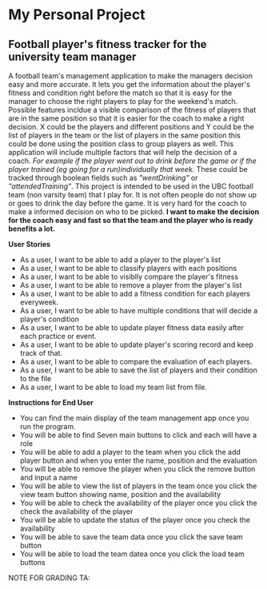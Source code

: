 # My Personal Project

## Football player's fitness tracker for the university team manager

A football team's management application to make the managers decision easy and more accurate. It lets you get the information about the player's fitness and condition right before the match so that it is easy for the manager to choose the right players to play for the weekend's match. Possible features incldue a visible comparison of the fitness of players that are in the same position so that it is easier for the coach to make a right decision. X could be the players and different positions and Y could be the list of players in the team or the list of players in the same position this could be done using the position class to group players as well. This application will include multiple factors that will help the decision of a coach. *For example if the player went out to drink before the game or if the player trained (eg going for a run)individually that week.* These could be tracked through boolean fields such as *"wentDrinking"* or *"attendedTraining"*. This project is intended to be used in the UBC football team (non varsity team) that I play for. It is not often people do not show up or goes to drink the day before the game. It is very hard for the coach to make a informed decision on who to be picked. **I want to make the decision for the coach easy and fast so that the team and the player who is ready benefits a lot.**


**User Stories**
- As a user, I want to be able to add a player to the player's list
- As a user, I want to be able to classify players with each positions
- As a user, I want to be able to visiblly compare the player's fitness
- As a user, I want to be able to remove a player from the player's list
- As a user, I want to be able to add a fitness condition for each players everyweek. 
- As a user, I want to be able to have multiple conditions that will decide a player's condition
- As a user, I want to be able to update player fitness data easily after each practice or event.
- As a user, I want to be able to update player's scoring record and keep track of that.
- As a user, I want to be able to compare the evaluation of each players.
- As a user, I want to be able to save the list of players and their condition to the file
- As a user, I want to be able to load my team list from file.

**Instructions for End User**
- You can find the main display of the team management app once you run the program. 
- You will be able to find Seven main buttons to click and each will have a role
- You will be able to add a player to the team when you click the add player button and when you enter the name, position and the evaluation 
- You will be able to remove the player when you click the remove button and input a name 
- You will be able to view the list of players in the team once you click the view team button showing name, position and the availability 
- You will be able to check the availability of the player once you click the check the availability of the player 
- You will be able to update the status of the player once you check the availability
- You will be able to save the team data once you click the save team button
- You will be able to load the team datea once you click the load team buttons

NOTE FOR GRADING TA:


